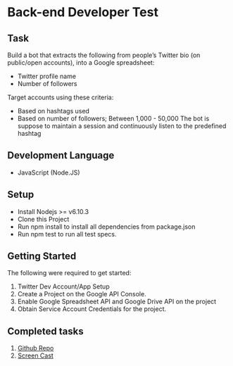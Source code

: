 # Back-end Developer Test

## Task
Build a bot that extracts the following from people’s Twitter bio (on public/open accounts), into a Google spreadsheet:

* Twitter profile name
* Number of followers

Target accounts using these criteria:
* Based on hashtags used
* Based on number of followers; Between 1,000 - 50,000
The bot is suppose to maintain a session and continuously listen to the predefined hashtag

## Development Language
* JavaScript (Node.JS)

## Setup
* Install Nodejs >= v6.10.3
* Clone this Project
* Run npm install to install all dependencies from package.json
* Run npm test to run all test specs.

## Getting Started
The following were required to get started:
1. Twitter Dev Account/App Setup
2. Create a Project on the Google API Console.
3. Enable Google Spreadsheet API and Google Drive API on the project
4. Obtain Service Account Credentials for the project.

## Completed tasks
1. [Github Repo](https://github.com/olawolemoses/backend-test-I)
2. [Screen Cast](https://bit.ly/2Oev2Cn)
